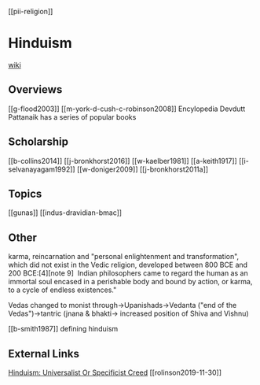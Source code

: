 [[pii-religion]]
# Hinduism
[wiki](https://en.wikipedia.org/wiki/Hinduism)

## Overviews
[[g-flood2003]]
[[m-york-d-cush-c-robinson2008]] Encylopedia
Devdutt Pattanaik has a series of popular books

## Scholarship
[[b-collins2014]]
[[j-bronkhorst2016]]
[[w-kaelber1981]]
[[a-keith1917]]
[[i-selvanayagam1992]]
[[w-doniger2009]]
[[j-bronkhorst2011a]]
## Topics
[[gunas]]
[[indus-dravidian-bmac]]

## Other
karma, reincarnation and "personal enlightenment and transformation", which did not exist in the Vedic religion, developed between 800 BCE and 200 BCE:[4][note 9] 
Indian philosophers came to regard the human as an immortal soul encased in a perishable body and bound by action, or karma, to a cycle of endless existences." 

Vedas changed to monist through->Upanishads->Vedanta ("end of the Vedas")->tantric (jnana & bhakti-> increased position of Shiva and Vishnu) 

[[b-smith1987]] defining hinduism

## External Links
[Hinduism: Universalist Or Specificist Creed](https://aryaakasha.com/2016/10/29/hinduism-universalist-or-specificist-creed/)
[[rolinson2019-11-30]]